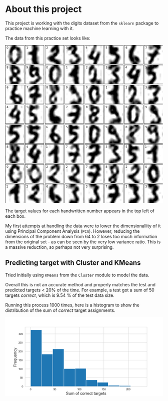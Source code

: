 # About this project
This project is working with the digits dataset from the `sklearn` package to practice machine learning with it. 

The data from this practice set looks like:

![handwritten_numbers](digits_images.png "Handwritten numbers with their target values")

The target values for each handwritten number appears in the top left of each box. 

My first attempts at handling the data were to lower the dimensionallity of it using Principal Component Analysis (`PCA`). However, reducing the dimensions of the problem down from 64 to 2 loses too much information from the original set - as can be seen by the very low variance ratio. This is a massive reduction, so perhaps not very surprising.

## Predicting target with Cluster and KMeans
Tried initially using `KMeans` from the `Cluster` module to model the data. 

Overall this is not an accurate method and properly matches the test and predicted targets < 20% of the time. For example, a test got a sum of 50 targets *correct*, which is 9.54 % of the test data size. 

Running this process 1000 times, here is a histogram to show the distribution of the sum of *correct* target assignments.

![histogram_correct_targets_KMeans](KMeans_correct_counts.png "Frequency of correct targets from 1000 runs of the model")